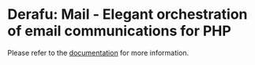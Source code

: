 # Derafu: Mail - Elegant orchestration of email communications for PHP

Please refer to the [documentation](https://www.derafu.dev/docs/core/mail) for more information.
